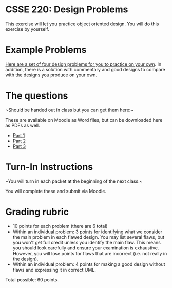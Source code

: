 ﻿# CSSE 220: Design Problems

This exercise will let you practice object oriented design.  You will
do this exercise by yourself.

# Example Problems

[Here are a set of four design problems for you to practice on your
own](../../Docs/ExampleDesignProblems).  In addition, there is a
solution with commentary and good designs to compare with the designs
you produce on your own.

# The questions

~Should be handed out in class but you can get them here:~

These are available on Moodle as Word files, but can be downloaded here as PDFs as well.

+ [Part 1](DesignProblemsAssignment1.pdf)
+ [Part 2](DesignProblemsAssignment2.pdf)
+ [Part 3](DesignProblemsAssignment3.pdf)

# Turn-In Instructions 

~You will turn in each packet at the beginning of the next class.~

You will complete these and submit via Moodle.

# Grading rubric 

+ 10 points for each problem (there are 6 total) 
+ Within an individual problem: 3 points for identifying what we
  consider the main problem in each flawed design.  You may list
  several flaws, but you won't get full credit unless you identify the
  main flaw.  This means you should look carefully and ensure your
  examination is exhaustive.  However, you will lose points for flaws
  that are incorrect (i.e. not really in the design).
+ Within an individual problem: 4 points for making a good design without flaws and
  expressing it in correct UML.
          
Total possible: 60 points. 
